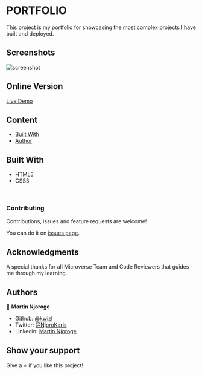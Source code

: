 # PORTFOLIO

This project is my portfolio for showcasing the most complex projects I have built and deployed.

## Screenshots

![screenshot](./img/screenshot.png)


## Online Version
 [Live Demo ](https://kwizl.github.io/portfolio-webpage/)

## Content

* [Built With](#built-with)
* [Author](#author)

## Built With

- HTML5
- CSS3

<br>

### Contributing

Contributions, issues and feature requests are welcome!

You can do it on [issues page](issues/).

## Acknowledgments

A special thanks for all Microverse Team and Code Reviewers that guides me through my learning.

## Authors

👤 **Martin Njoroge**

- Github: [@kwizl](https://github.com/kwizl)
- Twitter: [@NjoroKaris](https://twitter.com/NjoroKaris)
- Linkedin: [Martin Njoroge](https://www.linkedin.com/in/martin-kariuki-njoroge/)

## Show your support

Give a ⭐️ if you like this project!
